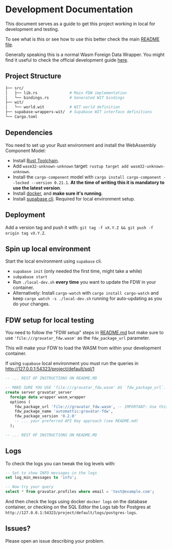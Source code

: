 # Development Documentation

This document serves as a guide to get this project working in local for development and testing.

To see what is this or see how to use this better check the main [README file](README.md).

Generally speaking this is a normal Wasm Foreign Data Wrapper. You might find it useful to check the official development guide [here](https://fdw.dev/guides/create-wasm-wrapper/).

## Project Structure

```bash
├── src/
│   ├── lib.rs              # Main FDW implementation
│   └── bindings.rs         # Generated WIT bindings
├── wit/
│   └── world.wit           # WIT world definition
├── supabase-wrappers-wit/  # Supabase WIT interface definitions
└── Cargo.toml
```

## Dependencies

You need to set up your Rust environment and install the WebAssembly Component Model:

- Install [Rust Toolchain](https://www.rust-lang.org/tools/install).
- Add `wasm32-unknown-unknown` target: `rustup target add wasm32-unknown-unknown`.
- Install the `cargo-component` model with `cargo install cargo-component --locked --version 0.21.1`. **At the time of writing this it is mandatory to use the latest version**.
- Install [docker](https://docs.docker.com/desktop/), and **make sure it's running**.
- Install [supabase cli](https://supabase.com/docs/guides/local-development/cli/getting-started). Required for local environment setup.

## Deployment

Add a version tag and push it with: `git tag -f vX.Y.Z && git push -f origin tag vX.Y.Z`.

## Spin up local environment

Start the local environment using `supabase` cli.
- `supabase init` (only needed the first time, might take a while)
- `subpabase start`
- Run `./local-dev.sh` **every time** you want to update the FDW in your container.
- Alternatively: Install `cargo-watch` with `cargo install cargo-watch` and keep `cargo watch -s ./local-dev.sh` running for auto-updating as you do your changes.

## FDW setup for local testing

You need to follow the "FDW setup" steps in [README.md](README.md) but make sure to use `'file:///gravatar_fdw.wasm'` as the `fdw_package_url` parameter.

This will make your FDW to load the WASM from within your development container.

If using `supabase` local environment you must run the queries in http://127.0.0.1:54323/project/default/sql/1

```sql
-- ... REST OF INSTRUCTIONS ON README.MD

-- MAKE SURE YOU USE 'file:///gravatar_fdw.wasm' AS `fdw_package_url`.
create server gravatar_server
  foreign data wrapper wasm_wrapper
  options (
    fdw_package_url 'file:///gravatar_fdw.wasm', -- IMPORTANT: Use this in your testing environment.
    fdw_package_name 'automattic:gravatar-fdw',
    fdw_package_version '0.2.0'
    -- ... your preferred API Key approach (see README.md)
  );

-- ... REST OF INSTRUCTIONS ON README.MD
```

## Logs

To check the logs you can tweak the log levels with:
```sql
-- Set to show INFO messages in the logs
set log_min_messages to 'info';

-- Now try your query
select * from gravatar.profiles where email = 'test@example.com';
```

And then check the logs using docker `docker logs` on the database container, or checking on the SQL Editor the Logs tab for Postgres at `http://127.0.0.1:54323/project/default/logs/postgres-logs`.

## Issues?

Please open an issue describing your problem.
